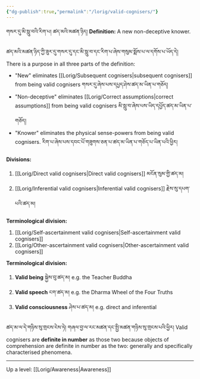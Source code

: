```yaml
---
{"dg-publish":true,"permalink":"/lorig/valid-cognisers/"}
---
```


གསར་དུ་མི་སླུ་བའི་རིག་པ། ཚད་མའི་མཚན་ཉིད།
**Definition:** A new non-deceptive knower.

ཚད་མའི་མཚན་ཉིད་ཀྱི་ཟུར་དུ་གསར་དུ་དང་མི་སླུ་བ་དང་རིག་པ་ཞེས་གསུམ་སྨོས་པ་ལ་དགོས་པ་ཡོད་དེ།
There is a purpose in all three parts of the definition:
- "New" eliminates [[Lorig/Subsequent cognisers\|subsequent cognisers]] from being valid cognisers
  གསར་དུ་ཞེས་པས་དཔྱད་ཤེས་ཚད་མ་ཡིན་པ་གཅོད།
- "Non-deceptive" eliminates [[Lorig/Correct assumptions\|correct assumptions]] from being valid cognisers
  མི་སླུ་བ་ཞེས་པས་ཡིད་དཔྱོད་ཚད་མ་ཡིན་པ་གཅོད།
- "Knower" eliminates the physical sense-powers from being valid cognisers.
  རིག་པ་ཞེས་པས་དབང་པོ་གཟུགས་ཅན་པ་ཚད་མ་ཡིན་པ་གཅོད་པ་ཡིན་པའི་ཕྱིར།

**Divisions:**
1. [[Lorig/Direct valid cognisers\|Direct valid cognisers]] མངོན་སུམ་གྱི་ཚད་མ།
2. [[Lorig/Inferential valid cognisers\|Inferential valid cognisers]] རྗེས་སུ་དཔག་པའི་ཚད་མ།

**Terminological division:**
1. [[Lorig/Self-ascertainment valid cognisers\|Self-ascertainment valid cognisers]]
2. [[Lorig/Other-ascertainment valid cognisers\|Other-ascertainment valid cognisers]]

**Terminological division:**
1. **Valid being** སྐྱེས་བུ་ཚད་མ།
   e.g. the Teacher Buddha
2. **Valid speech** ངག་ཚད་མ།
   e.g. the Dharma Wheel of the Four Truths
3. **Valid consciousness** ཤེས་པ་ཚད་མ།
   e.g. direct and inferential

ཚད་མ་ལ་དེ་གཉིས་སུ་གྲངས་ངེས་ཏེ། གཞལ་བྱ་ལ་རང་མཚན་དང་སྤྱི་མཚན་གཉིས་སུ་གྲངས་པའི་ཕྱིར།
Valid cognisers are **definite in number** as those two because objects of comprehension are definite in number as the two: generally and specifically characterised phenomena.

---


Up a level: [[Lorig/Awareness\|Awareness]]